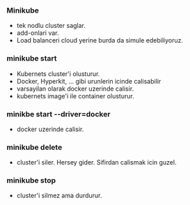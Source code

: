 ### Minikube
- tek nodlu cluster saglar.
- add-onlari var.
- Load balanceri cloud yerine burda da simule edebiliyoruz.

### minikube start
- Kubernets cluster'i olusturur.
- Docker, Hyperkit, ... gibi urunlerin icinde calisabilir
- varsayilan olarak docker uzerinde calisir.
- kubernets image'i ile container olusturur.

### minikbe start --driver=docker
- docker uzerinde calisir.

### minikube delete
- cluster'i siler. Hersey gider. Sifirdan calismak icin guzel.

### minikube stop
- cluster'i silmez ama durdurur.